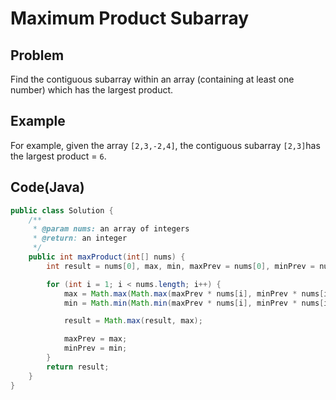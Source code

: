 # Maximum Product Subarray

## Problem

Find the contiguous subarray within an array (containing at least one number) which has the largest product.

## Example

For example, given the array `[2,3,-2,4]`, the contiguous subarray `[2,3]`has the largest product = `6`.

## Code(Java)

```java
public class Solution {
    /**
     * @param nums: an array of integers
     * @return: an integer
     */
    public int maxProduct(int[] nums) {
        int result = nums[0], max, min, maxPrev = nums[0], minPrev = nums[0];

        for (int i = 1; i < nums.length; i++) {
            max = Math.max(Math.max(maxPrev * nums[i], minPrev * nums[i]), nums[i]);
            min = Math.min(Math.min(maxPrev * nums[i], minPrev * nums[i]), nums[i]);

            result = Math.max(result, max);

            maxPrev = max;
            minPrev = min;
        }
        return result;
    }
}
```
